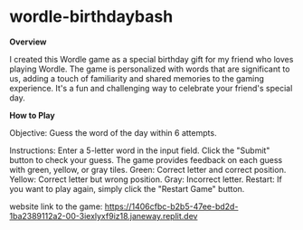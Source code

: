 # wordle-birthdaybash

**Overview**

I created this Wordle game as a special birthday gift for my friend who loves playing Wordle. The game is personalized with words that are significant to us, adding a touch of familiarity and shared memories to the gaming experience. It's a fun and challenging way to celebrate your friend's special day.

**How to Play**

Objective: Guess the word of the day within 6 attempts.

Instructions:
Enter a 5-letter word in the input field.
Click the "Submit" button to check your guess.
The game provides feedback on each guess with green, yellow, or gray tiles.
Green: Correct letter and correct position.
Yellow: Correct letter but wrong position.
Gray: Incorrect letter.
Restart: If you want to play again, simply click the "Restart Game" button.

website link to the game: https://1406cfbc-b2b5-47ee-bd2d-1ba2389112a2-00-3iexlyxf9iz18.janeway.replit.dev
